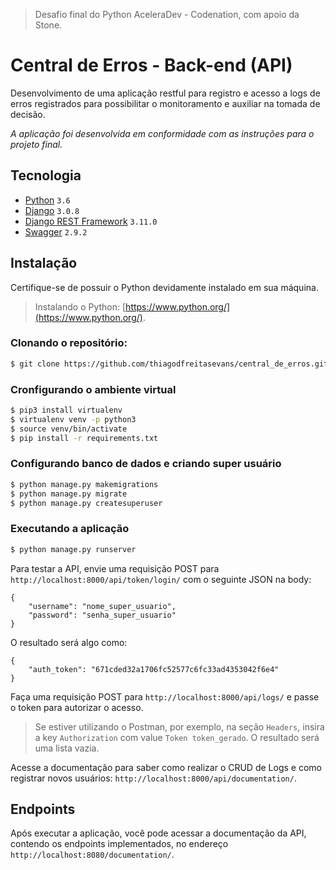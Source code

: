 > Desafio final do Python AceleraDev - Codenation, com apoio da Stone.

# Central de Erros - Back-end (API)

Desenvolvimento de uma aplicação restful para registro e acesso a logs de erros registrados para possibilitar o monitoramento e auxiliar na tomada de decisão.

*A aplicação foi desenvolvida em conformidade com as instruções para o projeto final.* 

## Tecnologia

- [Python](https://www.python.org/) ```3.6```
- [Django](https://www.djangoproject.com/) ```3.0.8```
- [Django REST Framework](https://www.django-rest-framework.org/) ```3.11.0```
- [Swagger](https://swagger.io/) ```2.9.2```

## Instalação

Certifique-se de possuir o Python devidamente instalado em sua máquina.
> Instalando o Python: [https://www.python.org/](https://www.python.org/).

### Clonando o repositório:

```bash
$ git clone https://github.com/thiagodfreitasevans/central_de_erros.git
```

### Cronfigurando o ambiente virtual

```bash
$ pip3 install virtualenv
$ virtualenv venv -p python3
$ source venv/bin/activate
$ pip install -r requirements.txt
```

### Configurando banco de dados e criando super usuário

```bash
$ python manage.py makemigrations
$ python manage.py migrate
$ python manage.py createsuperuser
```

### Executando a aplicação

```bash
$ python manage.py runserver
```

Para testar a API, envie uma requisição POST para `http://localhost:8000/api/token/login/` com o seguinte JSON na body:

```
{
	"username": "nome_super_usuario",
	"password": "senha_super_usuario"
}
```

O resultado será algo como:

```
{
    "auth_token": "671cded32a1706fc52577c6fc33ad4353042f6e4"
}
```

Faça uma requisição POST para `http://localhost:8000/api/logs/` e passe o token para autorizar o acesso.
> Se estiver utilizando o Postman, por exemplo, na seção `Headers`, insira a key `Authorization` com value `Token token_gerado`. O resultado será uma lista vazia.

Acesse a documentação para saber como realizar o CRUD de Logs e como registrar novos usuários: `http://localhost:8000/api/documentation/`.

## Endpoints

Após executar a aplicação, você pode acessar a documentação da API, contendo os endpoints implementados, no endereço `http://localhost:8080/documentation/`.